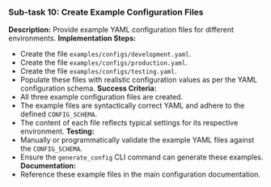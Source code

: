 ### Sub-task 10: Create Example Configuration Files
**Description:** Provide example YAML configuration files for different environments.
**Implementation Steps:**
- Create the file `examples/configs/development.yaml`.
- Create the file `examples/configs/production.yaml`.
- Create the file `examples/configs/testing.yaml`.
- Populate these files with realistic configuration values as per the YAML configuration schema.
**Success Criteria:**
- All three example configuration files are created.
- The example files are syntactically correct YAML and adhere to the defined `CONFIG_SCHEMA`.
- The content of each file reflects typical settings for its respective environment.
**Testing:**
- Manually or programmatically validate the example YAML files against the `CONFIG_SCHEMA`.
- Ensure the `generate_config` CLI command can generate these examples.
**Documentation:**
- Reference these example files in the main configuration documentation.